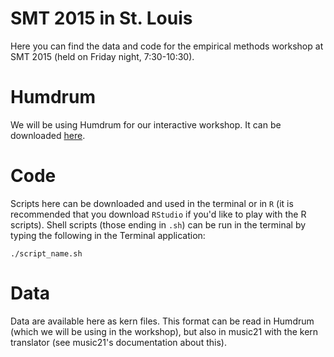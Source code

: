 SMT 2015 in St. Louis
===================

Here you can find the data and code for the empirical methods workshop at SMT  2015 (held on Friday night, 7:30-10:30).

Humdrum
===========

We will be using Humdrum for our interactive workshop. It can be downloaded [here](http://www.humdrum.org/install/github/).


Code
=============

Scripts here can be downloaded and used in the terminal or in `R` (it is recommended that you download `RStudio` if you'd like to play with the R scripts). Shell scripts (those ending in `.sh`) can be run in the terminal by  typing the following in the Terminal application:

`./script_name.sh`

Data
=================

Data are available here as kern files. This format can be read in Humdrum      (which we will be using in the workshop), but also in music21 with the kern    translator (see music21's documentation about this).
